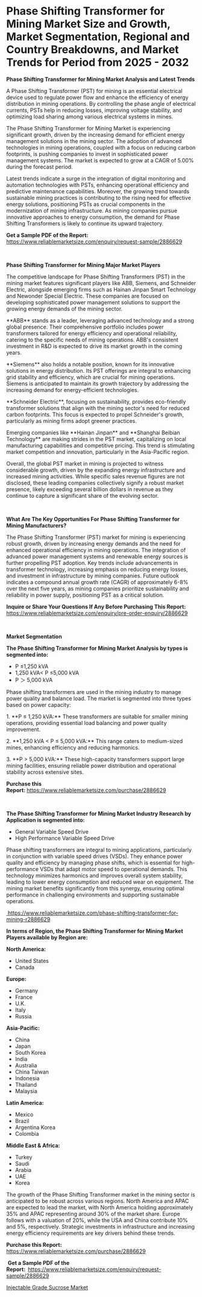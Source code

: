 <p><h1>Phase Shifting Transformer for Mining Market Size and Growth, Market Segmentation, Regional and Country Breakdowns, and Market Trends for Period from 2025 -  2032</h1></p><p><strong>Phase Shifting Transformer for Mining Market Analysis and Latest Trends</strong></p>
<p><p>A Phase Shifting Transformer (PST) for mining is an essential electrical device used to regulate power flow and enhance the efficiency of energy distribution in mining operations. By controlling the phase angle of electrical currents, PSTs help in reducing losses, improving voltage stability, and optimizing load sharing among various electrical systems in mines.</p><p>The Phase Shifting Transformer for Mining Market is experiencing significant growth, driven by the increasing demand for efficient energy management solutions in the mining sector. The adoption of advanced technologies in mining operations, coupled with a focus on reducing carbon footprints, is pushing companies to invest in sophisticated power management systems. The market is expected to grow at a CAGR of 5.00% during the forecast period. </p><p>Latest trends indicate a surge in the integration of digital monitoring and automation technologies with PSTs, enhancing operational efficiency and predictive maintenance capabilities. Moreover, the growing trend towards sustainable mining practices is contributing to the rising need for effective energy solutions, positioning PSTs as crucial components in the modernization of mining infrastructure. As mining companies pursue innovative approaches to energy consumption, the demand for Phase Shifting Transformers is likely to continue its upward trajectory.</p></p>
<p><strong>Get a Sample PDF of the Report:&nbsp;</strong> <a href="https://www.reliablemarketsize.com/enquiry/request-sample/2886629?utm_campaign=3126&utm_medium=2&utm_source=Github&utm_content=ia&utm_term=13032025&utm_id=phase-shifting-transformer-for-mining">https://www.reliablemarketsize.com/enquiry/request-sample/2886629</a></p>
<p>&nbsp;</p>
<p><strong>Phase Shifting Transformer for Mining Major Market Players</strong></p>
<p><p>The competitive landscape for Phase Shifting Transformers (PST) in the mining market features significant players like ABB, Siemens, and Schneider Electric, alongside emerging firms such as Hainan Jinpan Smart Technology and Newonder Special Electric. These companies are focused on developing sophisticated power management solutions to support the growing energy demands of the mining sector.</p><p>**ABB** stands as a leader, leveraging advanced technology and a strong global presence. Their comprehensive portfolio includes power transformers tailored for energy efficiency and operational reliability, catering to the specific needs of mining operations. ABB's consistent investment in R&D is expected to drive its market growth in the coming years.</p><p>**Siemens** also holds a notable position, known for its innovative solutions in energy distribution. Its PST offerings are integral to enhancing grid stability and efficiency, which are crucial for mining operations. Siemens is anticipated to maintain its growth trajectory by addressing the increasing demand for energy-efficient technologies.</p><p>**Schneider Electric**, focusing on sustainability, provides eco-friendly transformer solutions that align with the mining sector's need for reduced carbon footprints. This focus is expected to propel Schneider's growth, particularly as mining firms adopt greener practices.</p><p>Emerging companies like **Hainan Jinpan** and **Shanghai Beibian Technology** are making strides in the PST market, capitalizing on local manufacturing capabilities and competitive pricing. This trend is stimulating market competition and innovation, particularly in the Asia-Pacific region.</p><p>Overall, the global PST market in mining is projected to witness considerable growth, driven by the expanding energy infrastructure and increased mining activities. While specific sales revenue figures are not disclosed, these leading companies collectively signify a robust market presence, likely exceeding several billion dollars in revenue as they continue to capture a significant share of the evolving sector.</p></p>
<p>&nbsp;</p>
<p><strong>What Are The Key Opportunities For Phase Shifting Transformer for Mining Manufacturers?</strong></p>
<p><p>The Phase Shifting Transformer (PST) market for mining is experiencing robust growth, driven by increasing energy demands and the need for enhanced operational efficiency in mining operations. The integration of advanced power management systems and renewable energy sources is further propelling PST adoption. Key trends include advancements in transformer technology, increasing emphasis on reducing energy losses, and investment in infrastructure by mining companies. Future outlook indicates a compound annual growth rate (CAGR) of approximately 6-8% over the next five years, as mining companies prioritize sustainability and reliability in power supply, positioning PST as a critical solution.</p></p>
<p><strong>Inquire or Share Your Questions If Any Before Purchasing This Report:</strong> <a href="https://www.reliablemarketsize.com/enquiry/pre-order-enquiry/2886629?utm_campaign=3126&utm_medium=2&utm_source=Github&utm_content=ia&utm_term=13032025&utm_id=phase-shifting-transformer-for-mining">https://www.reliablemarketsize.com/enquiry/pre-order-enquiry/2886629</a></p>
<p>&nbsp;</p>
<p><strong>Market Segmentation</strong></p>
<p><strong>The Phase Shifting Transformer for Mining Market Analysis by types is segmented into:</strong></p>
<p><ul><li>P ≤1,250 kVA</li><li>1,250 kVA< P ≤5,000 kVA</li><li>P ＞ 5,000 kVA</li></ul></p>
<p><p>Phase shifting transformers are used in the mining industry to manage power quality and balance load. The market is segmented into three types based on power capacity: </p><p>1. **P ≤ 1,250 kVA:** These transformers are suitable for smaller mining operations, providing essential load balancing and power quality improvement.</p><p>  </p><p>2. **1,250 kVA < P ≤ 5,000 kVA:** This range caters to medium-sized mines, enhancing efficiency and reducing harmonics.</p><p>3. **P > 5,000 kVA:** These high-capacity transformers support large mining facilities, ensuring reliable power distribution and operational stability across extensive sites.</p></p>
<p><strong>Purchase this Report:&nbsp;</strong><a href="https://www.reliablemarketsize.com/purchase/2886629?utm_campaign=3126&utm_medium=2&utm_source=Github&utm_content=ia&utm_term=13032025&utm_id=phase-shifting-transformer-for-mining">https://www.reliablemarketsize.com/purchase/2886629</a></p>
<p>&nbsp;</p>
<p><strong>The Phase Shifting Transformer for Mining Market Industry Research by Application is segmented into:</strong></p>
<p><ul><li>General Variable Speed Drive</li><li>High Performance Variable Speed Drive</li></ul></p>
<p><p>Phase shifting transformers are integral to mining applications, particularly in conjunction with variable speed drives (VSDs). They enhance power quality and efficiency by managing phase shifts, which is essential for high-performance VSDs that adapt motor speed to operational demands. This technology minimizes harmonics and improves overall system stability, leading to lower energy consumption and reduced wear on equipment. The mining market benefits significantly from this synergy, ensuring optimal performance in challenging environments and supporting sustainable operations.</p></p>
<p><a href="https://www.reliablemarketsize.com/phase-shifting-transformer-for-mining-r2886629?utm_campaign=3126&utm_medium=2&utm_source=Github&utm_content=ia&utm_term=13032025&utm_id=phase-shifting-transformer-for-mining">&nbsp;https://www.reliablemarketsize.com/phase-shifting-transformer-for-mining-r2886629</a></p>
<p><strong>In terms of Region, the Phase Shifting Transformer for Mining Market Players available by Region are:</strong></p>
<p>
    <p> <strong> North America: </strong>
        <ul>
            <li>United States</li>
            <li>Canada</li>
        </ul>
        </p> 
    <p> <strong> Europe: </strong>
        <ul>
            <li>Germany</li>
            <li>France</li>
            <li>U.K.</li>
            <li>Italy</li>
            <li>Russia</li>
        </ul>
        </p> 
    <p> <strong> Asia-Pacific: </strong>
        <ul>
            <li>China</li>
            <li>Japan</li>
            <li>South Korea</li>
            <li>India</li>
            <li>Australia</li>
            <li>China Taiwan</li>
            <li>Indonesia</li>
            <li>Thailand</li>
            <li>Malaysia</li>
        </ul>
        </p> 
    <p> <strong> Latin America: </strong>
        <ul>
            <li>Mexico</li>
            <li>Brazil</li>
            <li>Argentina Korea</li>
            <li>Colombia</li>
        </ul>
        </p> 
    <p> <strong> Middle East & Africa: </strong>
        <ul>
            <li>Turkey</li>
            <li>Saudi</li>
            <li>Arabia</li>
            <li>UAE</li>
            <li>Korea</li>
        </ul>
    </p>
    </p>
<p><p>The growth of the Phase Shifting Transformer market in the mining sector is anticipated to be robust across various regions. North America and APAC are expected to lead the market, with North America holding approximately 35% and APAC representing around 30% of the market share. Europe follows with a valuation of 20%, while the USA and China contribute 10% and 5%, respectively. Strategic investments in infrastructure and increasing energy efficiency requirements are key drivers behind these trends.</p></p>
<p><strong>Purchase this Report: </strong><a href="https://www.reliablemarketsize.com/purchase/2886629?utm_campaign=3126&utm_medium=2&utm_source=Github&utm_content=ia&utm_term=13032025&utm_id=phase-shifting-transformer-for-mining">https://www.reliablemarketsize.com/purchase/2886629</a></p>
<p>&nbsp;<strong>Get a Sample PDF of the Report:&nbsp;&nbsp;</strong><a href="https://www.reliablemarketsize.com/enquiry/request-sample/2886629?utm_campaign=3126&utm_medium=2&utm_source=Github&utm_content=ia&utm_term=13032025&utm_id=phase-shifting-transformer-for-mining">https://www.reliablemarketsize.com/enquiry/request-sample/2886629</a></p>
<p><strong></strong></p>
<p><p><a href="https://github.com/kaddahblejc/Market-Research-Report-List-1/blob/main/injectable-grade-sucrose-market.md?utm_campaign=3126&utm_medium=2&utm_source=Github&utm_content=ia&utm_term=13032025&utm_id=phase-shifting-transformer-for-mining">Injectable Grade Sucrose Market</a></p></p>